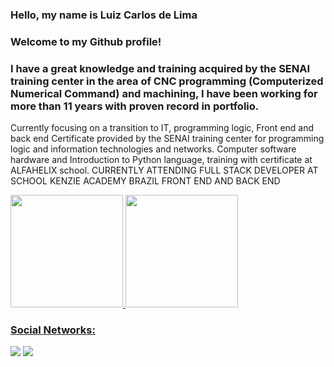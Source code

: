 ### Hello, my name is Luiz Carlos de Lima 

### Welcome to my Github profile!

### I have a great knowledge and training acquired by the SENAI training center in the area of ​​CNC programming (Computerized Numerical Command) and machining, I have been working for more than 11 years with proven record in portfolio.
Currently focusing on a transition to IT, programming logic, Front end and back end
Certificate provided by the SENAI training center for programming logic and information technologies and networks.
Computer software hardware and Introduction to Python language, training with certificate at ALFAHELIX school.
CURRENTLY ATTENDING FULL STACK DEVELOPER AT SCHOOL KENZIE ACADEMY BRAZIL
FRONT END AND BACK END

<div>
  <a href="https://github.com/luizsilvatraders">
  <img height="180em" src="https://github-readme-stats.vercel.app/api/top-langs/?username=luizsilvatraders&layout=compact&langs_count=7&theme=dracula"/>
  <img height="180em" src="https://github-readme-stats.vercel.app/api?username=luizsilvatraders&show_icons=true&theme=dracula&include_all_commits=true&count_private=true"/>
</div>
  
### Social Networks:

<div>
  <a href="https://www.instagram.com/lcarlos.lima18/?hl=en" target="_blank"><img src="https://img.shields.io/badge/-Instagram-%23E4405F?style=for-the-badge&logo=instagram&logoColor=white" target="_blank"></a>
  <a href="https://www.linkedin.com/in/luiz-carlos-de-lima-silva-196857239/" target="_blank"><img src="https://img.shields.io/badge/-LinkedIn-%230077B5?style=for-the-badge&logo=linkedin&logoColor=white" target="_blank"></a>   
</div>

